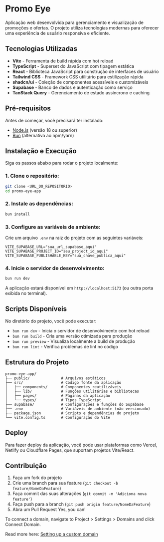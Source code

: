 # Promo Eye

Aplicação web desenvolvida para gerenciamento e visualização de promoções e ofertas. O projeto utiliza tecnologias modernas para oferecer uma experiência de usuário responsiva e eficiente.

## Tecnologias Utilizadas

- **Vite** - Ferramenta de build rápida com hot reload
- **TypeScript** - Superset do JavaScript com tipagem estática
- **React** - Biblioteca JavaScript para construção de interfaces de usuário
- **Tailwind CSS** - Framework CSS utilitário para estilização rápida
- **shadcn/ui** - Coleção de componentes acessíveis e customizáveis
- **Supabase** - Banco de dados e autenticação como serviço
- **TanStack Query** - Gerenciamento de estado assíncrono e caching

## Pré-requisitos

Antes de começar, você precisará ter instalado:

- [Node.js](https://nodejs.org/) (versão 18 ou superior)
- [Bun](https://bun.sh/) (alternativa ao npm/yarn)

## Instalação e Execução

Siga os passos abaixo para rodar o projeto localmente:

### 1. Clone o repositório:

```bash
git clone <URL_DO_REPOSITORIO>
cd promo-eye-app
```

### 2. Instale as dependências:

```bash
bun install
```

### 3. Configure as variáveis de ambiente:

Crie um arquivo `.env` na raiz do projeto com as seguintes variáveis:

```env
VITE_SUPABASE_URL="sua_url_supabase_aqui"
VITE_SUPABASE_PROJECT_ID="seu_project_id_aqui"
VITE_SUPABASE_PUBLISHABLE_KEY="sua_chave_publica_aqui"
```

### 4. Inicie o servidor de desenvolvimento:

```bash
bun run dev
```

A aplicação estará disponível em `http://localhost:5173` (ou outra porta exibida no terminal).

## Scripts Disponíveis

No diretório do projeto, você pode executar:

- `bun run dev` - Inicia o servidor de desenvolvimento com hot reload
- `bun run build` - Cria uma versão otimizada para produção
- `bun run preview` - Visualiza localmente a build de produção
- `bun run lint` - Verifica problemas de lint no código

## Estrutura do Projeto

```
promo-eye-app/
├── public/              # Arquivos estáticos
├── src/                 # Código fonte da aplicação
│   ├── components/      # Componentes reutilizáveis
│   ├── lib/             # Funções utilitárias e bibliotecas
│   ├── pages/           # Páginas da aplicação
│   └── types/           # Tipos TypeScript
├── supabase/            # Configurações e funções do Supabase
├── .env                 # Variáveis de ambiente (não versionado)
├── package.json         # Scripts e dependências do projeto
└── vite.config.ts       # Configuração do Vite
```

## Deploy

Para fazer deploy da aplicação, você pode usar plataformas como Vercel, Netlify ou Cloudflare Pages, que suportam projetos Vite/React.

## Contribuição

1. Faça um fork do projeto
2. Crie uma branch para sua feature (`git checkout -b feature/NomeDaFeature`)
3. Faça commit das suas alterações (`git commit -m 'Adiciona nova feature'`)
4. Faça push para a branch (`git push origin feature/NomeDaFeature`)
5. Abra um Pull Request
Yes, you can!

To connect a domain, navigate to Project > Settings > Domains and click Connect Domain.

Read more here: [Setting up a custom domain](https://docs.lovable.dev/features/custom-domain#custom-domain)
